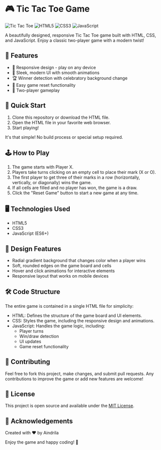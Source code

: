 # 🎮 Tic Tac Toe Game

![Tic Tac Toe](https://img.shields.io/badge/Game-Tic%20Tac%20Toe-blue?style=for-the-badge)
![HTML5](https://img.shields.io/badge/html5-%23E34F26.svg?style=for-the-badge&logo=html5&logoColor=white)
![CSS3](https://img.shields.io/badge/css3-%231572B6.svg?style=for-the-badge&logo=css3&logoColor=white)
![JavaScript](https://img.shields.io/badge/javascript-%23323330.svg?style=for-the-badge&logo=javascript&logoColor=%23F7DF1E)

A beautifully designed, responsive Tic Tac Toe game built with HTML, CSS, and JavaScript. Enjoy a classic two-player game with a modern twist!

## 🌟 Features

- 📱 Responsive design - play on any device
- 🎨 Sleek, modern UI with smooth animations
- 🏆 Winner detection with celebratory background change
- 🔄 Easy game reset functionality
- 👥 Two-player gameplay

## 🚀 Quick Start

1. Clone this repository or download the HTML file.
2. Open the HTML file in your favorite web browser.
3. Start playing!

It's that simple! No build process or special setup required.

## 🕹️ How to Play

1. The game starts with Player X.
2. Players take turns clicking on an empty cell to place their mark (X or O).
3. The first player to get three of their marks in a row (horizontally, vertically, or diagonally) wins the game.
4. If all cells are filled and no player has won, the game is a draw.
5. Click the "Reset Game" button to start a new game at any time.

## 🖥️ Technologies Used

- HTML5
- CSS3
- JavaScript (ES6+)

## 🎨 Design Features

- Radial gradient background that changes color when a player wins
- Soft, rounded edges on the game board and cells
- Hover and click animations for interactive elements
- Responsive layout that works on mobile devices

## 🛠️ Code Structure

The entire game is contained in a single HTML file for simplicity:

- HTML: Defines the structure of the game board and UI elements.
- CSS: Styles the game, including the responsive design and animations.
- JavaScript: Handles the game logic, including:
  - Player turns
  - Win/draw detection
  - UI updates
  - Game reset functionality

## 🤝 Contributing

Feel free to fork this project, make changes, and submit pull requests. Any contributions to improve the game or add new features are welcome!

## 📜 License

This project is open source and available under the [MIT License](LICENSE).

## 🙏 Acknowledgements

Created with ❤️ by Aindrila

Enjoy the game and happy coding! 🎉

